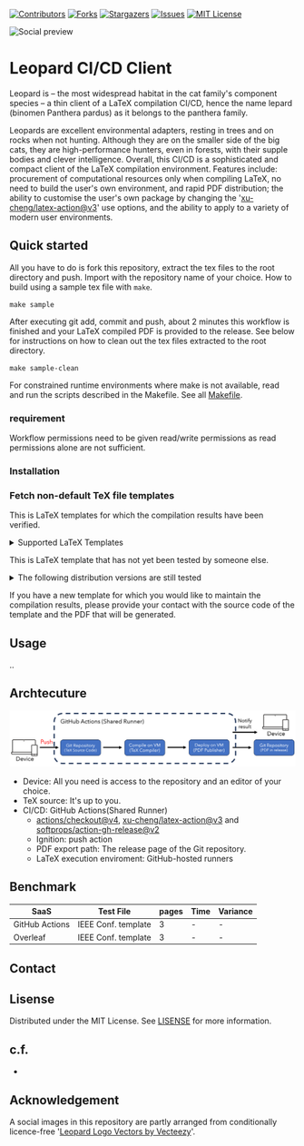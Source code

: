 <!-- PROJECT SHIELDS -->
[![Contributors][contributors-shield]][contributors-url]
[![Forks][forks-shield]][forks-url]
[![Stargazers][stars-shield]][stars-url]
[![Issues][issues-shield]][issues-url]
[![MIT License][license-shield]][license-url]

![Social preview][socialpreview-url]

<!-- ABOUT -->
# Leopard CI/CD Client

Leopard is – the most widespread habitat in the cat family's component species – a thin client of a LaTeX compilation CI/CD, hence the name lepard (binomen Panthera pardus) as it belongs to the panthera family.

Leopards are excellent environmental adapters, resting in trees and on rocks when not hunting. Although they are on the smaller side of the big cats, they are high-performance hunters, even in forests, with their supple bodies and clever intelligence. 
Overall, this CI/CD is a sophisticated and compact client of the LaTeX compilation environment. 
Features include: procurement of computational resources only when compiling LaTeX, no need to build the user's own environment, and rapid PDF distribution; the ability to customise the user's own package by changing the '[xu-cheng/latex-action@v3](https://github.com/marketplace/actions/github-action-for-latex)' use options, and the ability to apply to a variety of modern user environments.

<!-- INSTALL -->
## Quick started
All you have to do is fork this repository, extract the tex files to the root directory and push. Import with the repository name of your choice. 
How to build using a sample tex file with ```make```.
```
make sample
```
After executing git add, commit and push, about
2 minutes this workflow is finished and your LaTeX compiled PDF is provided to the release. 
See below for instructions on how to clean out the tex files extracted to the root directory.
```
make sample-clean
```

For constrained runtime environments where make is not available, read and run the scripts described in the Makefile. 
See all [Makefile](./Makefile).

### requirement
Workflow permissions need to be given read/write permissions as read permissions alone are not sufficient.

### Installation

### Fetch non-default TeX file templates

This is LaTeX templates for which the compilation results have been verified.
<details>
<summary>Supported LaTeX Templates</summary>

.. 

</details>

This is LaTeX template that has not yet been tested by someone else.
<details>
<summary>The following distribution versions are still tested</summary>

.. 

</details>

If you have a new template for which you would like to maintain the compilation results, please provide your contact with the source code of the template and the PDF that will be generated.

<!-- USAGE -->
## Usage
..

 <!-- ARCHTECURE -->
## Archtecuture

![CI/CD components](else/components.png)

 - Device: All you need is access to the repository and an editor of your choice.
 - TeX source: It's up to you.
 - CI/CD: GitHub Actions(Shared Runner)
   - [actions/checkout@v4](https://github.com/marketplace/actions/checkout),  [xu-cheng/latex-action@v3](https://github.com/marketplace/actions/github-action-for-latex) and [softprops/action-gh-release@v2](https://github.com/marketplace/actions/gh-release)
   - Ignition: push action
   - PDF export path: The release page of the Git repository.
   - LaTeX execution enviroment: GitHub-hosted runners

<!-- BENCHMARK -->
## Benchmark

| SaaS | Test File | pages | Time | Variance |
| -- | -- | -- | -- | -- |
| GitHub Actions | IEEE Conf. template | 3 | - | - |
| Overleaf | IEEE Conf. template | 3 | - | - |

<!-- CONTANCT -->
## Contact


<!-- LISENCE -->
## Lisense
Distributed under the MIT License. See [LISENSE](./LICENSE) for more information.


## c.f.
 - [tatsugon:2022]:https://zenn.dev/tatsugon/articles/github-actions-permission-error

## Acknowledgement
A social images in this repository are partly arranged from conditionally licence-free '[Leopard Logo Vectors by Vecteezy](https://www.vecteezy.com/free-vector/leopard-logo)'.



<!-- MARKDOWN LINKS & IMAGES -->
[contributors-shield]: https://img.shields.io/github/contributors/aoki-n1/leopard.svg?style=for-the-badge
[contributors-url]: https://github.com/aoki-n1/leopard/graphs/contributors
[forks-shield]: https://img.shields.io/github/forks/aoki-n1/leopard.svg?style=for-the-badge
[forks-url]: https://github.com/aoki-n1/leopard/network/members
[stars-shield]: https://img.shields.io/github/stars/aoki-n1/leopard.svg?style=for-the-badge
[stars-url]: https://github.com/aoki-n1/leopard/stargazers
[issues-shield]: https://img.shields.io/github/issues/aoki-n1/leopard.svg?style=for-the-badge
[issues-url]: https://github.com/aoki-n1/leopard/issues
[license-shield]: https://img.shields.io/github/license/aoki-n1/leopard.svg?style=for-the-badge
[license-url]: https://github.com/aoki-n1/leopard/blob/master/LICENSE.txt
[socialpreview-url]: https://socialify.git.ci/aoki-n1/leopard/image?description=1&font=Bitter&language=1&logo=https%3A%2F%2Fgithub.com%2Faoki-n1%2Fleopard%2Fassets%2F46991356%2F62cf7602-6849-4122-9192-429ef9457dcf&name=1&owner=1&theme=Light